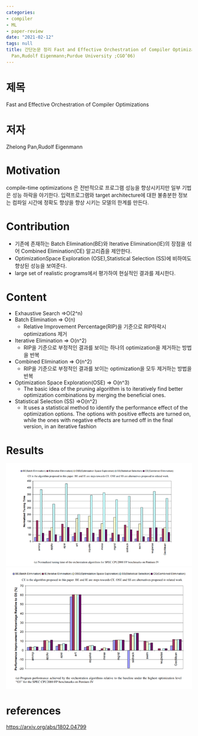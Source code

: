```yaml
---
categories:
- compiler
- ML
- paper-review
date: "2021-02-12"
tags: null
title: 간단논문 정리 Fast and Effective Orchestration of Compiler Optimizations(Zhelong
  Pan,Rudolf Eigenmann;Purdue University ;CGO’06)
---
```

# 제목
Fast and Effective Orchestration of Compiler Optimizations

# 저자
Zhelong Pan,Rudolf Eigenmann

# Motivation
compile-time optimizations 은 전반적으로 프로그램 성능을 향상시키지만 일부 기법은 성능 하락을 야기한다. 
입력프로그램와 target architecture에 대한 불충분한 정보는 컴파일 시간에 정확도 향상을 향상 시키는 모델의 한계를 만든다. 
# Contribution
- 기존에 존재하는 Batch Elimination(BE)와 Iterative Elimination(IE)의 장점을 섞어 Combined Elimination(CE) 알고리즘을 제안한다. 
- OptimizationSpace Exploration (OSE),Statistical Selection (SS)에 비하여도 향상된 성능을 보여준다. 
- large set of realistic programs에서 평가하여 현실적인 결과를 제시한다. 
# Content
- Exhaustive Search =>O(2^n) 
- Batch Elimination => O(n) 
  - Relative Improvement Percentage(RIP)을 기준으로 RIP하락시 optimizations 제거 
- Iterative Elimination => O(n^2) 
  - RIP을 기준으로 부정적인 결과를 보이는 하나의 optimization을 제거하는 방법을 반복 
- Combined Elimination => O(n^2)  
  - RIP을 기준으로 부정적인 결과를 보이는 optimization을 모두 제거하는 방법을 반복 
- Optimization Space Exploration(OSE) => O(n^3) 
  - The basic idea of the pruning algorithm is to iteratively find better optimization combinations by merging the beneficial ones. 
- Statistical Selection (SS) =>O(n^2) 
  - It uses a statistical method to identify the performance effect of the optimization options. The options with positive effects are turned on, while the ones with negative effects are turned off in the final version, in an iterative fashion 
# Results

![](/assets/images/fe1.png)
![](/assets/images/fe2.png)
# references

https://arxiv.org/abs/1802.04799